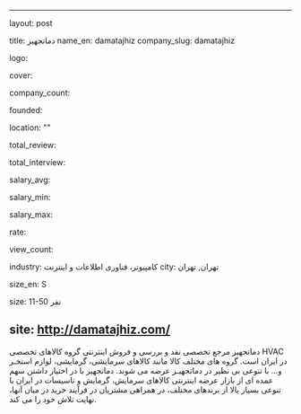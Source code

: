 ﻿---

layout: post

title: دماتجهیز
name_en: damatajhiz
company_slug: damatajhiz

logo: 

cover: 

company_count:

founded:

location: ""

total_review: 

total_interview: 

salary_avg: 

salary_min: 

salary_max: 

rate: 

view_count: 

industry: کامپیوتر، فناوری اطلاعات و اینترنت
city: تهران, تهران

size_en: S

size: 11-50 نفر

site: http://damatajhiz.com/
---

دماتجهیز مرجع تخصصی نقد و بررسی و فروش اینترنتی گروه کالاهای تخصصی HVAC در ایران است. گروه‏‏ های مختلف کالا مانند کالاهای سرمایشی، گرمایشی، لوازم استخـر و... با تنوعی بی نظیر در دماتجهیـز عرضه می‏‏‏ شوند.
دماتجهیز با در اختیار داشتن سهم عمده‏ ای از بازار عرضه اینترنتی کالاهای سرمایش، گرمایش و تاسیسات در ایران با تنوعی بسیار بالا از برندهای مختلف، در همراهی مشتریان در فرآیند خرید در میان آنها، نهایت تلاش خود را می ‏‏کند.
